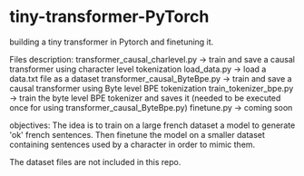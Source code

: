 # tiny-transformer-PyTorch
building a tiny transformer in Pytorch and finetuning it.

Files description:
transformer_causal_charlevel.py -> train and save a causal transformer using character level tokenization
load_data.py -> load a data.txt file as a dataset
transformer_causal_ByteBpe.py -> train and save a causal transformer using Byte level BPE tokenization
train_tokenizer_bpe.py -> train the byte level BPE tokenizer and saves it (needed to be executed once for using transformer_causal_ByteBpe.py)
finetune.py -> coming soon 


objectives:
The idea is to train on a large french dataset a model to generate 'ok' french sentences. 
Then finetune the model on a smaller dataset containing sentences used by a character in order to mimic them.

The dataset files are not included in this repo.
